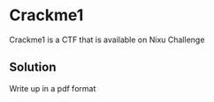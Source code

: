 # Crackme1

Crackme1 is a CTF that is available on Nixu Challenge

## Solution

Write up in a pdf format